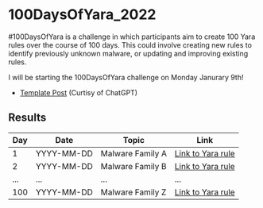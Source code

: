 # 100DaysOfYara_2022
#100DaysOfYara is a challenge in which participants aim to create 100 Yara rules over the course of 100 days. This could involve creating new rules to identify previously unknown malware, or updating and improving existing rules.

I will be starting the 100DaysOfYara challenge on Monday Janurary 9th!

- [Template Post](https://github.com/colincowie/100DaysOfYara_2022/blob/main/Template/TEMPLATE.md) (Curtisy of ChatGPT)


## Results 

| Day | Date       | Topic                           | Link                              |
|-----|------------|--------------------------------|----------------------------------|
| 1   | YYYY-MM-DD | Malware Family A               | [Link to Yara rule](url)          |
| 2   | YYYY-MM-DD | Malware Family B               | [Link to Yara rule](url)          |
| ... | ...        | ...                            | ...                               |
| 100 | YYYY-MM-DD | Malware Family Z               | [Link to Yara rule](url)          |
